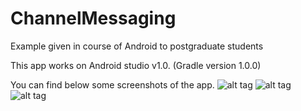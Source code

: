 # ChannelMessaging
Example given in course of Android to postgraduate students

This app works on Android studio v1.0.
(Gradle version 1.0.0)

You can find below some screenshots of the app.
![alt tag](http://raphaelbischof.fr/img/screenmin1.png)
![alt tag](http://raphaelbischof.fr/img/screenmin2.png)
![alt tag](http://raphaelbischof.fr/img/screenmin3.png)

